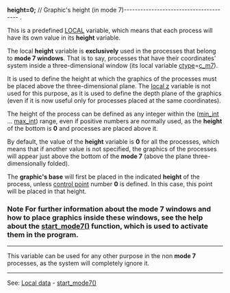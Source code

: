 **height=0;** // Graphic's height (in mode 7)---------------------------------------
.

This is a predefined [LOCAL](declaration_of_local_datadot.md) variable, which means that each process will have its own value in its **height** variable.

The local **height** variable is **exclusively** used in the processes that belong to
**mode 7 windows**. That is to say, processes that have their coordinates' system inside a three-dimensional window (its local variable [ctype](local_ctype.md)=[c_m7](c_m7.md)).

It is used to define the height at which the graphics of the processes must be placed above the three-dimensional plane. The [local z](local_z.md) variable is not used for this purpose, as it is used to define the depth plane of the graphics (even if it is now useful only for processes placed at the same coordinates).

The height of the process can be defined as any integer within the ([min_int](min_int.md) ... [max_int](max_int.md)) range, even if positive numbers are normally used, as the **height** of the bottom is **0** and processes are placed above it.

By default, the value of the **height** variable is **0** for all the processes, which means that if another value is not specified, the graphics of the processes will appear just above the bottom of the **mode 7** (above the plane three-dimensionally folded).

The **graphic's base** will first be placed in the indicated **height** of the process, unless [control point](control_pointsdot.md) number **0** is defined. In this case, this point will be placed in that height.

### Note For further information about the **mode 7 windows** and how to place graphics inside these windows, see the help about the [start_mode7()](start_mode7().md) function, which is used to activate them in the program.

---------------------------------------


This variable can be used for any other purpose in the non **mode 7** processes, as the system will completely ignore it.

---------------------------------------
See: [Local data](predefined_local_data.md) - [start_mode7()](start_mode7().md)

